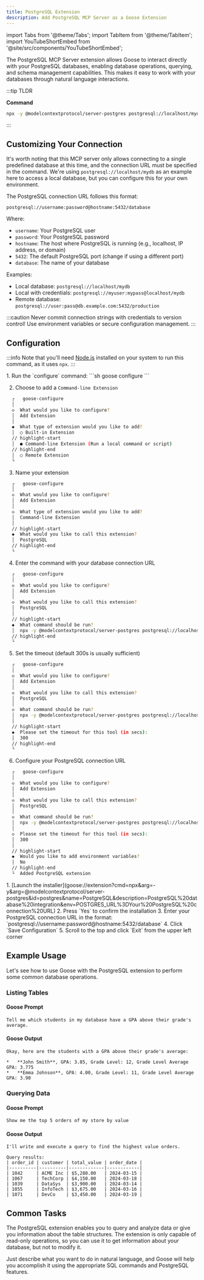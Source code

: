 ```yaml
---
title: PostgreSQL Extension
description: Add PostgreSQL MCP Server as a Goose Extension
---
```


import Tabs from '@theme/Tabs';
import TabItem from '@theme/TabItem';
import YouTubeShortEmbed from '@site/src/components/YouTubeShortEmbed';

The PostgreSQL MCP Server extension allows Goose to interact directly with your PostgreSQL databases, enabling database operations, querying, and schema management capabilities. This makes it easy to work with your databases through natural language interactions.

:::tip TLDR

**Command**
```sh
npx -y @modelcontextprotocol/server-postgres postgresql://localhost/mydb
```
:::

## Customizing Your Connection

It's worth noting that this MCP server only allows connecting to a single predefined database at this time, and the connection URL must be specified in the command. We're using `postgresql://localhost/mydb` as an example here to access a local database, but you can configure this for your own environment.

The PostgreSQL connection URL follows this format:
```
postgresql://username:password@hostname:5432/database
```

Where:
- `username`: Your PostgreSQL user
- `password`: Your PostgreSQL password
- `hostname`: The host where PostgreSQL is running (e.g., localhost, IP address, or domain)
- `5432`: The default PostgreSQL port (change if using a different port)
- `database`: The name of your database

Examples:
- Local database: `postgresql://localhost/mydb`
- Local with credentials: `postgresql://myuser:mypass@localhost/mydb`
- Remote database: `postgresql://user:pass@db.example.com:5432/production`

:::caution
Never commit connection strings with credentials to version control! Use environment variables or secure configuration management.
:::



## Configuration

:::info
Note that you'll need [Node.js](https://nodejs.org/) installed on your system to run this command, as it uses `npx`.
:::

<Tabs groupId="interface">
  <TabItem value="cli" label="Goose CLI" default>
  1. Run the `configure` command:
  ```sh
  goose configure
  ```

  2. Choose to add a `Command-line Extension`
  ```sh
    ┌   goose-configure 
    │
    ◇  What would you like to configure?
    │  Add Extension 
    │
    ◆  What type of extension would you like to add?
    │  ○ Built-in Extension 
    // highlight-start    
    │  ● Command-line Extension (Run a local command or script)
    // highlight-end    
    │  ○ Remote Extension 
    └ 
  ```

  3. Name your extension
  ```sh
    ┌   goose-configure 
    │
    ◇  What would you like to configure?
    │  Add Extension 
    │
    ◇  What type of extension would you like to add?
    │  Command-line Extension 
    │
    // highlight-start
    ◆  What would you like to call this extension?
    │  PostgreSQL
    // highlight-end
    └ 
  ```

  4. Enter the command with your database connection URL
  ```sh
    ┌   goose-configure 
    │
    ◇  What would you like to configure?
    │  Add Extension 
    │
    ◇  What would you like to call this extension?
    │  PostgreSQL
    │
    // highlight-start
    ◆  What command should be run?
    │  npx -y @modelcontextprotocol/server-postgres postgresql://localhost/mydb
    // highlight-end
    └ 
  ```  

  5. Set the timeout (default 300s is usually sufficient)
  ```sh
    ┌   goose-configure 
    │
    ◇  What would you like to configure?
    │  Add Extension 
    │
    ◇  What would you like to call this extension?
    │  PostgreSQL
    │
    ◇  What command should be run?
    │  npx -y @modelcontextprotocol/server-postgres postgresql://localhost/mydb
    │
    // highlight-start
    ◆  Please set the timeout for this tool (in secs):
    │  300
    // highlight-end
    └ 
  ```

  6. Configure your PostgreSQL connection URL
  ```sh
    ┌   goose-configure 
    │
    ◇  What would you like to configure?
    │  Add Extension 
    │
    ◇  What would you like to call this extension?
    │  PostgreSQL
    │
    ◇  What command should be run?
    │  npx -y @modelcontextprotocol/server-postgres postgresql://localhost/mydb
    │     
    ◇  Please set the timeout for this tool (in secs):
    │  300
    │    
    // highlight-start
    ◆  Would you like to add environment variables?
    │  No 
    // highlight-end
    └  Added PostgreSQL extension
  ```  

  </TabItem>
  <TabItem value="ui" label="Goose Desktop">
  1. [Launch the installer](goose://extension?cmd=npx&arg=-y&arg=@modelcontextprotocol/server-postgres&id=postgres&name=PostgreSQL&description=PostgreSQL%20database%20integration&env=POSTGRES_URL%3DYour%20PostgreSQL%20connection%20URL)
  2. Press `Yes` to confirm the installation
  3. Enter your PostgreSQL connection URL in the format: `postgresql://username:password@hostname:5432/database`
  4. Click `Save Configuration`
  5. Scroll to the top and click `Exit` from the upper left corner
  </TabItem>
</Tabs>



## Example Usage

Let's see how to use Goose with the PostgreSQL extension to perform some common database operations.

### Listing Tables

#### Goose Prompt
```
Tell me which students in my database have a GPA above their grade's average.
```

#### Goose Output
```
Okay, here are the students with a GPA above their grade's average:

*   **John Smith**, GPA: 3.85, Grade Level: 12, Grade Level Average GPA: 3.775
*   **Emma Johnson**, GPA: 4.00, Grade Level: 11, Grade Level Average GPA: 3.90
```

### Querying Data

#### Goose Prompt
```
Show me the top 5 orders of my store by value
```

#### Goose Output
```
I'll write and execute a query to find the highest value orders.

Query results:
| order_id | customer | total_value | order_date |
|----------|----------|-------------|------------|
| 1042     | ACME Inc | $5,280.00   | 2024-03-15 |
| 1067     | TechCorp | $4,150.00   | 2024-03-18 |
| 1039     | DataSys  | $3,900.00   | 2024-03-14 |
| 1055     | InfoTech | $3,675.00   | 2024-03-16 |
| 1071     | DevCo    | $3,450.00   | 2024-03-19 |

```

## Common Tasks

The PostgreSQL extension enables you to query and analyze data or give you information about the table structures. The extension is only capable of read-only operations, so you can use it to get information about your database, but not to modify it.

Just describe what you want to do in natural language, and Goose will help you accomplish it using the appropriate SQL commands and PostgreSQL features.
